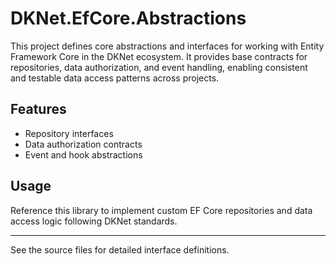 # DKNet.EfCore.Abstractions

This project defines core abstractions and interfaces for working with Entity Framework Core in the DKNet ecosystem. It provides base contracts for repositories, data authorization, and event handling, enabling consistent and testable data access patterns across projects.

## Features
- Repository interfaces
- Data authorization contracts
- Event and hook abstractions

## Usage
Reference this library to implement custom EF Core repositories and data access logic following DKNet standards.

---

See the source files for detailed interface definitions.
